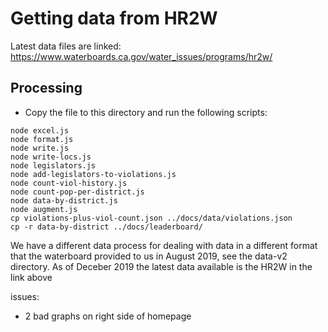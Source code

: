 # Getting data from HR2W

Latest data files are linked: <a href="https://www.waterboards.ca.gov/water_issues/programs/hr2w/">https://www.waterboards.ca.gov/water_issues/programs/hr2w/</a>

## Processing

- Copy the file to this directory and run the following scripts:
```
node excel.js
node format.js
node write.js
node write-locs.js
node legislators.js
node add-legislators-to-violations.js
node count-viol-history.js
node count-pop-per-district.js
node data-by-district.js
node augment.js 
cp violations-plus-viol-count.json ../docs/data/violations.json
cp -r data-by-district ../docs/leaderboard/
```

We have a different data process for dealing with data in a different format that the waterboard provided to us in August 2019, see the data-v2 directory. As of Deceber 2019 the latest data available is the HR2W in the link above


issues:
- 2 bad graphs on right side of homepage
